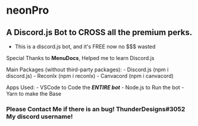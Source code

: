 # neonPro
## A Discord.js Bot to CROSS all the premium perks.
- This is a discord.js bot, and it's FREE now no $$$ wasted

Special Thanks to **MenuDocs**, Helped me to learn Discord.js

Main Packages (without third-party packages):
    - Discord.js (npm i discord.js)
    - Reconlx (npm i reconlx)
    - Canvacord (npm i canvacord)

Apps Used:
    - VSCode to Code the ***ENTIRE bot***
    - Node.js to Run the bot
    - Yarn to make the Base

### Please Contact Me if there is an bug! ThunderDesigns#3052 My discord username!
